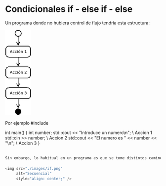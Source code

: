 # Condicionales if - else if - else

Un programa donde no hubiera control de flujo tendría esta estructura:

<img src="./images/secuencial.png"
     alt="Secuencial"
     style="align: center;" />

Por ejemplo
#include <iostream>

int main() {
  int number;
  std::cout << "Introduce un numero\n"; \\ Accion 1
  std::cin >> number; \\ Accion 2
  std::cout << "El numero es " << number << "\n"; \\ Accion 3
}
```cpp 

Sin embargo, lo habitual en un programa es que se tome distintos caminos en función del valor que puedan tener los datos, por ejemplo.

<img src="./images/if.png"
     alt="Secuencial"
     style="align: center;" />